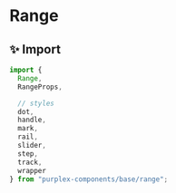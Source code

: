 # Range

## ✨ Import

```typescript
import { 
  Range, 
  RangeProps,

  // styles
  dot,
  handle,
  mark,
  rail,
  slider,
  step,
  track,
  wrapper
} from "purplex-components/base/range";
```
